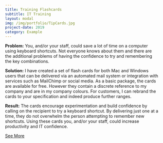 ```yaml
---
title: Training Flashcards
subtitle: IT Training
layout: modal
img: /img/portfolio/TipCards.jpg
project-date: 2019
category: Example
---
```

__Problem:__ You, and/or your staff, could save a lot of time on a computer using keyboard shortcuts.  Not everyone knows about them and there are the additional problems of having the confidence to try and remembering the key combinations.  

__Solution:__ I have created a set of flash cards for both Mac and Windows users that can be delivered via an automated mail system or integration with services such as MailChimp or social media.  As a basic package, the cards are available for free.  However they contain a discrete reference to my company and are in my company colours.  For customers, I can rebrand the cards to your specification and indeed produce further ranges.    

__Result:__ The cards encourage experimentation and build confidence by calling on the recipient to try a keyboard shortcut.  By delivering just one at a time, they do not overwhelm the person attempting to remember new shortcuts.  Using these cards you, and/or your staff, could increase productivity and IT confidence.

[See More][79e14ac3]

[79e14ac3]: /flashcards "Flashcards"
